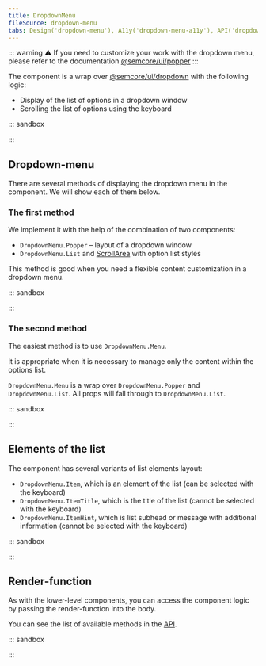 ```yaml
---
title: DropdownMenu
fileSource: dropdown-menu
tabs: Design('dropdown-menu'), A11y('dropdown-menu-a11y'), API('dropdown-menu-api'), Example('dropdown-menu-code'), Changelog('dropdown-menu-changelog')
---
```


::: warning
:warning: If you need to customize your work with the dropdown menu, please refer to the documentation [@semcore/ui/popper](/utils/popper/popper)
:::

The component is a wrap over [@semcore/ui/dropdown](/components/dropdown/dropdown) with the following logic:

- Display of the list of options in a dropdown window
- Scrolling the list of options using the keyboard

::: sandbox

<script lang="tsx">
import React from 'react';
import DropdownMenu from '@semcore/ui/dropdown-menu';
import { ButtonTrigger } from '@semcore/ui/base-trigger';

const Demo = () => {
  return (
    <DropdownMenu>
      <DropdownMenu.Trigger tag={ButtonTrigger}>Click me</DropdownMenu.Trigger>
      <DropdownMenu.Menu>
        <DropdownMenu.Item>Item 1</DropdownMenu.Item>
        <DropdownMenu.Item>Item 2</DropdownMenu.Item>
        <DropdownMenu.Item>Item 3</DropdownMenu.Item>
        <DropdownMenu.Item>Item 4</DropdownMenu.Item>
      </DropdownMenu.Menu>
    </DropdownMenu>
  );
}
</script>

:::

## Dropdown-menu

There are several methods of displaying the dropdown menu in the component. We will show each of them below.

### The first method

We implement it with the help of the combination of two components:

- `DropdownMenu.Popper` – layout of a dropdown window
- `DropdownMenu.List` and [ScrollArea](/components/scroll-area/scroll-area) with option list styles

This method is good when you need a flexible content customization in a dropdown menu.

::: sandbox

<script lang="tsx">
  export Demo from './examples/dropdown-menu.tsx';
</script>

:::

### The second method

The easiest method is to use `DropdownMenu.Menu`.

It is appropriate when it is necessary to manage only the content within the options list.

`DropdownMenu.Menu` is a wrap over `DropdownMenu.Popper` and `DropdownMenu.List`. All props will fall through to `DropdownMenu.List`.

::: sandbox

<script lang="tsx">
  export Demo from './examples/#_the_second_method.tsx';
</script>

:::

## Elements of the list

The component has several variants of list elements layout:

- `DropdownMenu.Item`, which is an element of the list (can be selected with the keyboard)
- `DropdownMenu.ItemTitle`, which is the title of the list (cannot be selected with the keyboard)
- `DropdownMenu.ItemHint`, which is list subhead or message with additional information (cannot be selected with the keyboard)

::: sandbox

<script lang="tsx">
  export Demo from './examples/elements_of_the_list.tsx';
</script>

:::

## Render-function

As with the lower-level components, you can access the component logic by passing the render-function into the body.

You can see the list of available methods in the [API](/components/dropdown-menu/dropdown-menu-api#aad4e2).

::: sandbox

<script lang="tsx">
  export Demo from './examples/render-function.tsx';
</script>

:::
